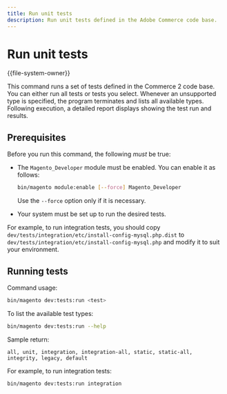 ```yaml
---
title: Run unit tests
description: Run unit tests defined in the Adobe Commerce code base.
---
```


# Run unit tests

{{file-system-owner}}

This command runs a set of tests defined in the Commerce 2 code base. You can either run all tests or tests you select. Whenever an unsupported type is specified, the program terminates and lists all available types. Following execution, a detailed report displays showing the test run and results.

## Prerequisites

Before you run this command, the following _must_ be true:

-  The `Magento_Developer` module must be enabled. You can enable it as follows:

   ```bash
   bin/magento module:enable [--force] Magento_Developer
   ```

   Use the `--force` option only if it is necessary.

-  Your system must be set up to run the desired tests.

For example, to run integration tests, you should copy `dev/tests/integration/etc/install-config-mysql.php.dist` to `dev/tests/integration/etc/install-config-mysql.php` and modify it to suit your environment.

## Running tests

Command usage:

```bash
bin/magento dev:tests:run <test>
```

To list the available test types:

```bash
bin/magento dev:tests:run --help
```

Sample return:

```terminal
all, unit, integration, integration-all, static, static-all, integrity, legacy, default
```

For example, to run integration tests:

```bash
bin/magento dev:tests:run integration
```
